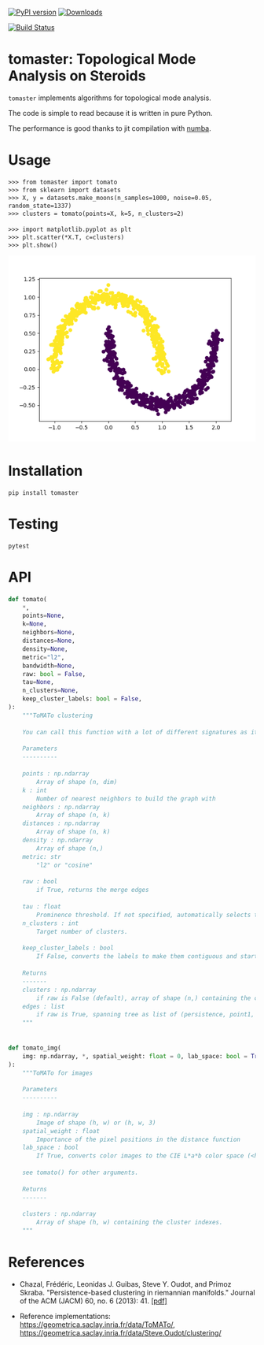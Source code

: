 [![PyPI
version](https://badge.fury.io/py/tomaster.svg)](https://badge.fury.io/py/tomaster)
[![Downloads](https://pepy.tech/badge/tomaster)](https://pepy.tech/project/tomaster)

[![Build
Status](https://travis-ci.org/louisabraham/tomaster.svg?branch=master)](https://travis-ci.org/louisabraham/tomaster)

# tomaster: Topological Mode Analysis on Steroids

`tomaster` implements algorithms for topological mode analysis.

The code is simple to read because it is written in pure Python.

The performance is good thanks to jit compilation with
[numba](https://numba.pydata.org/).

# Usage

``` pycon
>>> from tomaster import tomato
>>> from sklearn import datasets
>>> X, y = datasets.make_moons(n_samples=1000, noise=0.05, random_state=1337)
>>> clusters = tomato(points=X, k=5, n_clusters=2)

>>> import matplotlib.pyplot as plt
>>> plt.scatter(*X.T, c=clusters)
>>> plt.show()
```

![](https://raw.githubusercontent.com/louisabraham/tomaster/master/examples/moons.png)

# Installation

    pip install tomaster

# Testing

    pytest

# API

``` python
def tomato(
    *,
    points=None,
    k=None,
    neighbors=None,
    distances=None,
    density=None,
    metric="l2",
    bandwidth=None,
    raw: bool = False,
    tau=None,
    n_clusters=None,
    keep_cluster_labels: bool = False,
):
    """ToMATo clustering

    You can call this function with a lot of different signatures as it tries to build the missing parameters from the others.

    Parameters
    ----------

    points : np.ndarray
        Array of shape (n, dim)
    k : int
        Number of nearest neighbors to build the graph with
    neighbors : np.ndarray
        Array of shape (n, k)
    distances : np.ndarray
        Array of shape (n, k)
    density : np.ndarray
        Array of shape (n,)
    metric: str
        "l2" or "cosine"

    raw : bool
        if True, returns the merge edges

    tau : float
        Prominence threshold. If not specified, automatically selects the largest persistence gap.
    n_clusters : int
        Target number of clusters.

    keep_cluster_labels : bool
        If False, converts the labels to make them contiguous and start from 0.

    Returns
    -------
    clusters : np.ndarray
        if raw is False (default), array of shape (n,) containing the cluster indices
    edges : list
        if raw is True, spanning tree as list of (persistence, point1, point2)
    """


def tomato_img(
    img: np.ndarray, *, spatial_weight: float = 0, lab_space: bool = True, **kwargs
):
    """ToMATo for images

    Parameters
    ----------

    img : np.ndarray
        Image of shape (h, w) or (h, w, 3)
    spatial_weight : float
        Importance of the pixel positions in the distance function
    lab_space : bool
        If True, converts color images to the CIE L*a*b color space (<https://en.wikipedia.org/wiki/CIELAB_color_space>)

    see tomato() for other arguments.

    Returns
    -------

    clusters : np.ndarray
        Array of shape (h, w) containing the cluster indexes.
    """
```

# References

  - Chazal, Frédéric, Leonidas J. Guibas, Steve Y. Oudot, and Primoz
    Skraba. "Persistence-based clustering in riemannian manifolds."
    Journal of the ACM (JACM) 60, no. 6 (2013): 41.
    [\[pdf\]](https://geometrica.saclay.inria.fr/data/Steve.Oudot/clustering/jacm_oudot.pdf)

  - Reference implementations:
    <https://geometrica.saclay.inria.fr/data/ToMATo/>,
    <https://geometrica.saclay.inria.fr/data/Steve.Oudot/clustering/>
